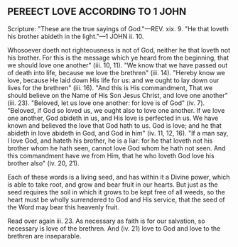## PEREECT LOVE ACCORDING TO 1 JOHN ##

Scripture: "These are the true sayings of God."—REV. xix. 9. "He that loveth his brother abideth in the light."—1 JOHN ii. 10.



Whosoever doeth not righteousness is not of God, neither he that loveth not his brother. For this is the message which ye heard from the beginning, that we should love one another" (iii. 10, 11). "We know that we have passed out of death into life, because we love the brethren" (iii. 14). "Hereby know we love, because He laid down His life for us: and we ought to lay down our lives for the brethren" (iii. 16). "And this is His commandment, That we should believe on the Name of His Son Jesus Christ, and love one another" (iii. 23). "Beloved, let us love one another: for love is of God" (iv. 7). "Beloved, if God so loved us, we ought also to love one another. If we love one another, God abideth in us, and His love is perfected in us. We have known and believed the love that God hath to us. God is love; and he that abideth in love abideth in God, and God in him" (iv. 11, 12, 16). "If a man say, I love God, and hateth his brother, he is a liar: for he that loveth not his brother whom he hath seen, cannot love God whom he hath not seen. And this commandment have we from Him, that he who loveth God love his brother also" (iv. 20, 21).



Each of these words is a living seed, and has within it a Divine power, which is able to take root, and grow and bear fruit in our hearts. But just as the seed requires the soil in which it grows to be kept free of all weeds, so the heart must be wholly surrendered to God and His service, that the seed of the Word may bear this heavenly fruit.



Read over again iii. 23. As necessary as faith is for our salvation, so necessary is love of the brethren. And (iv. 21) love to God and love to the brethren are inseparable.

